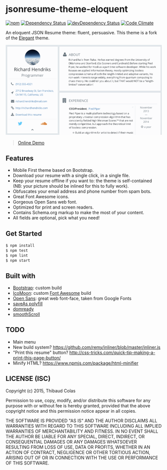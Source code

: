 jsonresume-theme-eloquent
=========================

[![npm](https://img.shields.io/npm/v/jsonresume-theme-eloquent.svg?style=flat-square)](https://www.npmjs.com/package/jsonresume-theme-eloquent) [![Dependency Status](https://img.shields.io/david/ThibWeb/jsonresume-theme-eloquent.svg?style=flat-square)](https://david-dm.org/ThibWeb/jsonresume-theme-eloquent) [![devDependency Status](https://img.shields.io/david/dev/ThibWeb/jsonresume-theme-eloquent.svg?style=flat-square)](https://david-dm.org/ThibWeb/jsonresume-theme-eloquent#info=devDependencies) [![Code Climate](https://img.shields.io/codeclimate/github/ThibWeb/jsonresume-theme-eloquent.svg?style=flat-square)](https://codeclimate.com/github/ThibWeb/jsonresume-theme-eloquent)

An eloquent JSON Resume theme: fluent, persuasive. This theme is a fork of the [Elegant](https://github.com/mudassir0909/jsonresume-theme-elegant) theme.

[![Theme screenshot](raw/theme-screenshot.png)](http://themes.jsonresume.org/eloquent)

> [Online Demo](http://themes.jsonresume.org/eloquent)

## Features

- Mobile First theme based on Bootstrap.
- Download your resume with a single click, in a single file.
- Keep your resume offline if you want to: the theme is self-contained (NB: your picture should be inlined for this to fully work).
- Obfuscates your email address and phone number from spam bots.
- Great Font Awesome icons.
- Gorgeous Open Sans web font.
- Optimized for print and screen readers.
- Contains Schema.org markup to make the most of your content.
- All fields are optional, pick what you need!

## Get Started

~~~
$ npm install
$ npm test
$ npm lint
$ npm start
~~~

## Built with

- [Bootstrap](http://getbootstrap.com/): custom build
- [IcoMoon](https://icomoon.io/): custom [Font Awesome](https://fortawesome.github.io/Font-Awesome/) build
- [Open Sans](http://www.google.com/fonts/specimen/Open+Sans): great web font-face, taken from Google Fonts
- [saveAs polyfill](https://github.com/eligrey/FileSaver.js)
- [domready](https://github.com/ded/domready)
- [smoothScroll](https://github.com/cferdinandi/smooth-scroll)

## TODO

- Main menu
- New build system? https://github.com/remy/inliner/blob/master/inliner.js
- "Print this resume" button? http://css-tricks.com/quick-tip-making-a-print-this-page-button/
- Minify HTML? https://www.npmjs.com/package/html-minifier

## LICENSE (ISC)

Copyright (c) 2015, Thibaud Colas

Permission to use, copy, modify, and/or distribute this software for any
purpose with or without fee is hereby granted, provided that the above
copyright notice and this permission notice appear in all copies.

THE SOFTWARE IS PROVIDED "AS IS" AND THE AUTHOR DISCLAIMS ALL WARRANTIES
WITH REGARD TO THIS SOFTWARE INCLUDING ALL IMPLIED WARRANTIES OF
MERCHANTABILITY AND FITNESS. IN NO EVENT SHALL THE AUTHOR BE LIABLE FOR
ANY SPECIAL, DIRECT, INDIRECT, OR CONSEQUENTIAL DAMAGES OR ANY DAMAGES
WHATSOEVER RESULTING FROM LOSS OF USE, DATA OR PROFITS, WHETHER IN AN
ACTION OF CONTRACT, NEGLIGENCE OR OTHER TORTIOUS ACTION, ARISING OUT OF
OR IN CONNECTION WITH THE USE OR PERFORMANCE OF THIS SOFTWARE.
